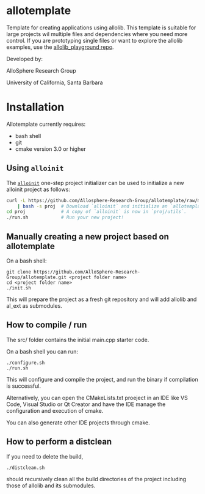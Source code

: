 # allotemplate
Template for creating applications using allolib. This template is suitable for large projects wil multiple files and dependencies where you need more control. If you are prototyping single files or want to explore the allolib examples, use the [allolib_playground repo](https://github.com/AlloSphere-Research-Group/allolib_playground).

Developed by:

AlloSphere Research Group

University of California, Santa Barbara

# Installation
Allotemplate currently requires:
 * bash shell
 * git
 * cmake version 3.0 or higher

## Using `alloinit`
The [`alloinit`](utils/alloinit.md) one-step project initializer can be used to
initialize a new alloinit project as follows:

```sh
curl -L https://github.com/Allosphere-Research-Group/allotemplate/raw/master/utils/alloinit \
    | bash -s proj  # Download `alloinit` and initialize an `allotemplate` project in `proj/`.
cd proj             # A copy of `alloinit` is now in `proj/utils`.
./run.sh            # Run your new project!
```

## Manually creating a new project based on allotemplate
On a bash shell:

    git clone https://github.com/AlloSphere-Research-Group/allotemplate.git <project folder name>
    cd <project folder name>
    ./init.sh

This will prepare the project as a fresh git repository and will add allolib and al_ext as submodules.

## How to compile / run
The src/ folder contains the initial main.cpp starter code.

On a bash shell you can run:

    ./configure.sh
    ./run.sh

This will configure and compile the project, and run the binary if compilation is successful.

Alternatively, you can open the CMakeLists.txt proeject in an IDE like VS Code, Visual Studio or Qt Creator and have the IDE manage the configuration and execution of cmake.

You can also generate other IDE projects through cmake.

## How to perform a distclean
If you need to delete the build,

    ./distclean.sh

should recursively clean all the build directories of the project including those of allolib and its submodules.
